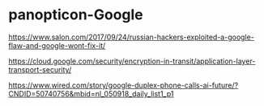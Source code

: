 # panopticon-Google

https://www.salon.com/2017/09/24/russian-hackers-exploited-a-google-flaw-and-google-wont-fix-it/

https://cloud.google.com/security/encryption-in-transit/application-layer-transport-security/

https://www.wired.com/story/google-duplex-phone-calls-ai-future/?CNDID=50740756&mbid=nl_050918_daily_list1_p1
